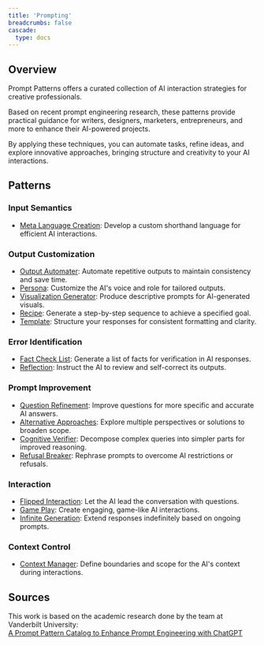 ```yaml
---
title: 'Prompting'
breadcrumbs: false
cascade:
  type: docs
---
```


## Overview

Prompt Patterns offers a curated collection of AI interaction strategies for creative professionals. 

Based on recent prompt engineering research, these patterns provide practical guidance for writers, designers, marketers, entrepreneurs, and more to enhance their AI-powered projects. 

By applying these techniques, you can automate tasks, refine ideas, and explore innovative approaches, bringing structure and creativity to your AI interactions.

## Patterns

### Input Semantics
- [Meta Language Creation](meta-language-creation): Develop a custom shorthand language for efficient AI interactions.

### Output Customization
- [Output Automater](output-automator): Automate repetitive outputs to maintain consistency and save time.
- [Persona](persona): Customize the AI's voice and role for tailored outputs.
- [Visualization Generator](visualization-generator): Produce descriptive prompts for AI-generated visuals.
- [Recipe](recipe): Generate a step-by-step sequence to achieve a specified goal.
- [Template](template): Structure your responses for consistent formatting and clarity.

### Error Identification
- [Fact Check List](fact-check-list): Generate a list of facts for verification in AI responses.
- [Reflection](reflection): Instruct the AI to review and self-correct its outputs.

### Prompt Improvement
- [Question Refinement](question-refinement): Improve questions for more specific and accurate AI answers.
- [Alternative Approaches](alternative-approaches): Explore multiple perspectives or solutions to broaden scope.
- [Cognitive Verifier](cognitive-verifier): Decompose complex queries into simpler parts for improved reasoning.
- [Refusal Breaker](refusal-breaker): Rephrase prompts to overcome AI restrictions or refusals.

### Interaction
- [Flipped Interaction](flipped-interaction): Let the AI lead the conversation with questions.
- [Game Play](game-play): Create engaging, game-like AI interactions.
- [Infinite Generation](infinite-generation): Extend responses indefinitely based on ongoing prompts.

### Context Control
- [Context Manager](context-manager): Define boundaries and scope for the AI's context during interactions.

## Sources

This work is based on the academic research done by the team at Vanderbilt University:  
[A Prompt Pattern Catalog to Enhance Prompt Engineering with ChatGPT](https://arxiv.org/abs/2302.11382)
